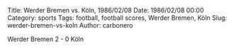 Title: Werder Bremen vs. Köln, 1986/02/08
Date: 1986/02/08 00:00
Category: sports
Tags: football, football scores, Werder Bremen, Köln
Slug: werder-bremen-vs-koln
Author: carbonero


Werder Bremen 2 - 0 Köln
